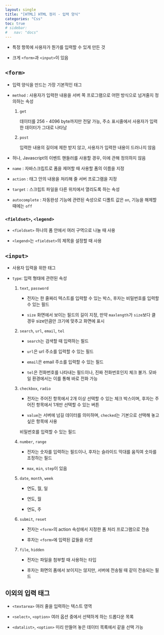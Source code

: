 ```yaml
---
layout: single
title: "[HTML] HTML 정리 - 입력 양식"
categories: "Css"
toc: true
# sidebar:
#   nav: "docs"
---
```


- 특정 항목에 사용자가 뭔가를 입력할 수 있게 만든 것

- 크게 `<form>`과 `<input>`이 있음

## `<form>`

- 입력 양식을 만드는 가장 기본적인 태그

- `method` : 사용자가 입력한 내용을 서버 쪽 프로그램으로 어떤 방식으로 넘겨줄지 정의하는 속성

  1. `get`

     데이터를 256 - 4096 byte까지만 전달 가능, 주소 표시줄에서 사용자가 입력한 데이터가 그대로 나타남

  2. `post`

     입력한 내용의 길이에 제한 받지 않고, 사용자가 입력한 내용이 드러나지 않음

- 허나, Javascript의 이벤트 핸들러를 사용할 경우, 이에 관해 정의하지 않음

- `name` : 자바스크립트로 폼을 제어할 때 사용할 폼의 이름을 지정

- `action` : 태그 안의 내용을 처리해 줄 서버 프로그램을 지정

- `target` : 스크립트 파일을 다른 위치에서 열리도록 하는 속성

- `autocomplete` : 자동완성 기능에 관련된 속성으로 디폴트 값은 `on`, 기능을 해제할 때에는 `off`

### `<fieldset>`, `<legend>`

- `<fieldset>` 하나의 폼 안에서 여러 구역으로 나눌 때 사용

- `<legend>`는 `<fieldset>`의 제목을 설정할 때 사용

## `<input>`

- 사용자 입력을 위한 태그

- `type`: 입력 형태에 관련된 속성

  1. `text`, `password`

     - 전자는 한 줄짜리 텍스트를 입력할 수 있는 박스, 후자는 비밀번호를 입력할 수 있는 필드

     - `size` 화면에서 보이는 필드의 길이 지정, 만약 `maxlength`가 `size`보다 클 경우 size만큼만 크기에 맞추고 화면에 표시

  2. `search`, `url`, `email`, `tel`

     - `search`는 검색할 때 입력하는 필드

     - `url`은 url 주소를 입력할 수 있는 필드

     - `email`은 email 주소를 입력할 수 있는 필드

     - `tel`은 전화번호를 나타내는 필드이나, 진짜 전화번호인지 체크 불가. 모바일 환경에서는 이를 통해 바로 전화 가능

  3. `checkbox`, `radio`

     - 전자는 주어진 항목에서 2개 이상 선택할 수 있는 체크 박스이며, 후자는 주어진 항목에서 1개만 선택할 수 있는 버튼

     - `value`는 서버에 넘길 데이터를 의미하며, `checked`는 기본으로 선택해 놓고 싶은 항목에 사용

     비밀번호를 입력할 수 있는 필드

  4. `number`, `range`

     - 전자는 숫자를 입력하는 필드이나, 후자는 슬라이드 막대를 움직여 숫자를 조정하는 필드

     - `max`, `min`, `step`이 있음

  5. `date`, `month`, `week`

     - 연도, 월, 일

     - 연도, 월

     - 연도, 주

  6. `submit`, `reset`

     - 전자는 `<form>`의 action 속성에서 지정한 폼 처리 프로그램으로 전송

     - 후자는 `<form>`에 입력된 값들을 리셋

  7. `file`, `hidden`

     - 전자는 파일을 첨부할 때 사용하는 타입

     - 후자는 화면의 폼에서 보이지는 않지만, 서버에 전송될 때 같이 전송되는 필드

## 이외의 입력 태그

- `<textarea>` 여러 줄을 입력하는 텍스트 영역

- `<select>`, `<option>` 여러 옵션 중에서 선택하게 하는 드롭다운 목록

- `<datalist>`, `<option>` 미리 만들어 놓은 데이터 목록에서 같을 선택 가능

